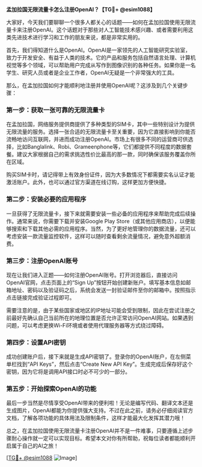 **孟加拉国无限流量卡怎么注册OpenAI？【TG💪+ @esim1088】**

大家好，今天我们要聊聊一个很多人都关心的话题——如何在孟加拉国使用无限流量卡来注册OpenAI。这个话题对于那些对人工智能技术感兴趣、或者需要利用这类先进技术进行学习和工作的朋友来说，都是非常实用的。

首先，我们得知道什么是OpenAI。OpenAI是一家领先的人工智能研究实验室，致力于开发安全、有益于人类的技术。它的产品和服务包括自然语言处理、计算机视觉等多个领域，可以帮助用户完成从写作到图像识别的各种任务。如果你是一名学生、研究人员或者是企业工作者，OpenAI无疑是一个非常强大的工具。

那么，在孟加拉国如何才能顺利地注册并使用OpenAI呢？这涉及到几个关键步骤：

### 第一步：获取一张可靠的无限流量卡

在孟加拉国，网络服务提供商提供了多种类型的SIM卡，其中一些特别设计为提供无限流量的服务。选择一张合适的无限流量卡至关重要，因为它直接影响到你能否流畅地访问互联网，并进而成功注册OpenAI。市场上有很多不同的运营商可供选择，比如Banglalink、Robi、Grameenphone等，它们都提供不同程度的数据套餐。建议大家根据自己的需求挑选性价比最高的那一款，同时确保该服务覆盖你所在区域。

购买SIM卡时，请记得带上有效身份证件，因为大多数情况下都需要实名认证才能激活账户。此外，也可以通过官方渠道在线订购，这样更加方便快捷。

### 第二步：安装必要的应用程序

一旦获得了无限流量卡，接下来就需要安装一些必备的应用程序来帮助完成后续操作。通常来说，你需要下载并安装Google Play Store（或其他应用商店），以便能够搜索和下载其他必需的应用程序。当然，为了更好地管理你的数据流量，还可以考虑安装一款流量监控软件，这样可以随时查看剩余流量情况，避免意外超额消费。

### 第三步：注册OpenAI账号

现在让我们进入正题——如何注册OpenAI账号。打开浏览器后，直接访问OpenAI官网，点击页面上的“Sign Up”按钮开始创建新账户。填写基本信息如邮箱地址、密码以及验证码之后，系统会发送一封验证邮件至你的邮箱中。按照指示点击链接完成验证过程即可。

需要注意的是，由于某些国家或地区的IP地址可能会受到限制，因此在尝试注册之前最好先确认自己当前所在的地理位置是否允许正常访问OpenAI网站。如果遇到问题，可以考虑更换Wi-Fi环境或者使用代理服务器等方式绕过障碍。

### 第四步：设置API密钥

成功创建账户后，接下来就是生成API密钥了。登录你的OpenAI账户，在左侧菜单栏找到“API Keys”，然后点击“Create New API Key”。生成完成后保存好这个密钥，因为它将是调用API接口时必不可少的一部分。

### 第五步：开始探索OpenAI的功能

最后一步当然是尽情享受OpenAI带来的便利啦！无论是编写代码、翻译文本还是生成图片，OpenAI都能为你提供强大支持。不过在此之前，请务必仔细阅读官方文档，了解各项功能的具体用法及限制条件，这样才能最大化发挥其潜力哦！

总之，在孟加拉国使用无限流量卡注册OpenAI并不是一件难事，只要遵循上述步骤耐心操作就一定可以实现目标。希望本文对你有所帮助，祝每位读者都能顺利开启属于自己的AI之旅！

[[TG💪+ @esim1088](https://t.me/s/esim1088) ![Image](https://i.postimg.cc/4NQfJmqS/Snipaste-2025-05-13-00-14-12.png)]